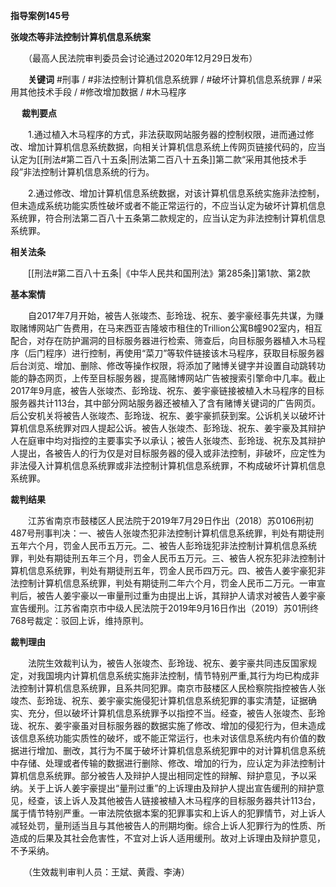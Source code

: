 **指导案例145号**

**张竣杰等非法控制计算机信息系统案**

　　（最高人民法院审判委员会讨论通过2020年12月29日发布）

　　**关键词** 
  #刑事 / #非法控制计算机信息系统罪 / #破坏计算机信息系统罪 / #采用其他技术手段 / #修改增加数据 / #木马程序

　 **裁判要点**

　　1.通过植入木马程序的方式，非法获取网站服务器的控制权限，进而通过修改、增加计算机信息系统数据，向相关计算机信息系统上传网页链接代码的，应当认定为[[刑法#第二百八十五条|刑法第二百八十五条]]第二款“采用其他技术手段”非法控制计算机信息系统的行为。

　　2.通过修改、增加计算机信息系统数据，对该计算机信息系统实施非法控制，但未造成系统功能实质性破坏或者不能正常运行的，不应当认定为破坏计算机信息系统罪，符合刑法第二百八十五条第二款规定的，应当认定为非法控制计算机信息系统罪。

 **相关法条**

　　[[刑法#第二百八十五条|《中华人民共和国刑法》第285条]]第1款、第2款

 **基本案情**

　　自2017年7月开始，被告人张竣杰、彭玲珑、祝东、姜宇豪经事先共谋，为赚取赌博网站广告费用，在马来西亚吉隆坡市租住的Trillion公寓B幢902室内，相互配合，对存在防护漏洞的目标服务器进行检索、筛查后，向目标服务器植入木马程序（后门程序）进行控制，再使用“菜刀”等软件链接该木马程序，获取目标服务器后台浏览、增加、删除、修改等操作权限，将添加了赌博关键字并设置自动跳转功能的静态网页，上传至目标服务器，提高赌博网站广告被搜索引擎命中几率。截止2017年9月底，被告人张竣杰、彭玲珑、祝东、姜宇豪链接被植入木马程序的目标服务器共计113台，其中部分网站服务器还被植入了含有赌博关键词的广告网页。后公安机关将被告人张竣杰、彭玲珑、祝东、姜宇豪抓获到案。公诉机关以破坏计算机信息系统罪对四人提起公诉。被告人张竣杰、彭玲珑、祝东、姜宇豪及其辩护人在庭审中均对指控的主要事实予以承认；被告人张竣杰、彭玲珑、祝东及其辩护人提出，各被告人的行为仅是对目标服务器的侵入或非法控制，非破坏，应定性为非法侵入计算机信息系统罪或非法控制计算机信息系统罪，不构成破坏计算机信息系统罪。

 **裁判结果**

　　江苏省南京市鼓楼区人民法院于2019年7月29日作出（2018）苏0106刑初487号刑事判决：一、被告人张竣杰犯非法控制计算机信息系统罪，判处有期徒刑五年六个月，罚金人民币五万元。二、被告人彭玲珑犯非法控制计算机信息系统罪，判处有期徒刑五年三个月，罚金人民币五万元。三、被告人祝东犯非法控制计算机信息系统罪，判处有期徒刑五年，罚金人民币四万元。四、被告人姜宇豪犯非法控制计算机信息系统罪，判处有期徒刑二年六个月，罚金人民币二万元。一审宣判后，被告人姜宇豪以一审量刑过重为由提出上诉，其辩护人请求对被告人姜宇豪宣告缓刑。江苏省南京市中级人民法院于2019年9月16日作出（2019）苏01刑终768号裁定：驳回上诉，维持原判。

 **裁判理由**

　　法院生效裁判认为，被告人张竣杰、彭玲珑、祝东、姜宇豪共同违反国家规定，对我国境内计算机信息系统实施非法控制，情节特别严重,其行为均已构成非法控制计算机信息系统罪，且系共同犯罪。南京市鼓楼区人民检察院指控被告人张竣杰、彭玲珑、祝东、姜宇豪实施侵犯计算机信息系统犯罪的事实清楚，证据确实、充分，但以破坏计算机信息系统罪予以指控不当。经查，被告人张竣杰、彭玲珑、祝东、姜宇豪虽对目标服务器的数据实施了修改、增加的侵犯行为，但未造成该信息系统功能实质性的破坏，或不能正常运行，也未对该信息系统内有价值的数据进行增加、删改，其行为不属于破坏计算机信息系统犯罪中的对计算机信息系统中存储、处理或者传输的数据进行删除、修改、增加的行为，应认定为非法控制计算机信息系统罪。部分被告人及辩护人提出相同定性的辩解、辩护意见，予以采纳。关于上诉人姜宇豪提出“量刑过重”的上诉理由及辩护人提出宣告缓刑的辩护意见，经查，该上诉人及其他被告人链接被植入木马程序的目标服务器共计113台，属于情节特别严重。一审法院依据本案的犯罪事实和上诉人的犯罪情节，对上诉人减轻处罚，量刑适当且与其他被告人的刑期均衡。综合上诉人犯罪行为的性质、所造成的后果及其社会危害性，不宜对上诉人适用缓刑。故对上诉理由及辩护意见，不予采纳。

　　（生效裁判审判人员：王斌、黄霞、李涛）